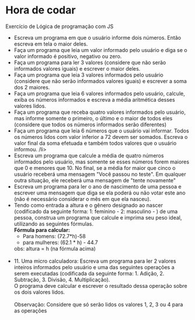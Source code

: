 <h1>Hora de codar </h1>
<p>Exercício de Lógica de programação com JS</p>
<ul>
        <li>Escreva um programa em que o usuário informe dois números. Então escreva em tela o maior deles.</li>
        <li>Faça um programa que leia um valor informado pelo usuário e diga se o valor informado é positivo, negativo ou zero.</li>
        <li>Faça um programa para ler 3 valores (considere que não serão informados valores iguais) e escrever o maior deles.</li>
        <li>Faça um programa que leia 3 valores informados pelo usuário (considere que não serão informados valores iguais) e escrever a soma dos 2 maiores. </li>
        <li>Faça um programa que leia 6 valores informados pelo usuário, calcule, exiba os números informados e escreva a média aritmética desses valores lidos.</li>
        <li>Faça um programa que receba quatro valores informados pelo usuário, mas informe somente o primeiro, o último e o maior de todos eles (considere que todos os números informados serão diferentes)</li>
        <li>Faça um programa que leia 6 números que o usuário vai informar. Todos os números lidos com valor inferior a 72 devem ser somados. Escreva o valor final da soma efetuada e também todos valores que o usuário informou. /li>
        <li>Escreva um programa que calcule a média de quatro números informados pelo usuário, mas somente se esses números forem maiores que 0 e menores que 10. No final, se a média for maior que cinco o usuário receberá uma mensagem "Você passou no teste". Em qualquer outra situação, ele receberá uma mensagem de "tente novamente"</li>
        <li>Escreva um programa para ler o ano de nascimento de uma pessoa e escrever uma mensagem que diga se ela poderá ou não votar este ano (não é necessário considerar o mês em que ela nasceu).</li>
        <li>Tendo como entrada a altura e o gênero designado ao nascer (codificado da seguinte forma: 1: feminino - 2: masculino - ) de uma pessoa, construa um programa que calcule e imprima seu peso ideal, utilizando as seguintes fórmulas. <br><b>Fórmula para calcular: </b><br>
            <ul>
                <li>Para homens: (72.7*h)-58</li>
                <li>para mulheres: (62.1 * h) - 44.7</li>
            </ul>obs: altura = h (na fórmula acima)
        </li><br>
        <li>11. Uma micro calculadora: Escreva um programa para ler 2 valores inteiros informados pelo usuário e uma das seguintes operações a serem executadas (codificada da seguinte forma: 1. Adição, 2. Subtração, 3. Divisão, 4. Multiplicação). <br>O programa deve calcular e escrever o resultado dessa operação sobre os dois valores lidos. <br><br>Observação: Considere que só serão lidos os valores 1, 2, 3 ou 4 para as operações</li>

</ul>